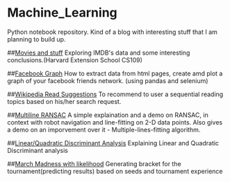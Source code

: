 # Machine_Learning
Python notebook repository. Kind of a blog with interesting stuff that I am planning to build up.<br>

##[Movies and stuff](http://nbviewer.ipython.org/github/avinav/Machine_Learning/blob/master/notebook/movies_imdb.ipynb)
Exploring IMDB's data and some interesting conclusions.(Harvard Extension School CS109)

##[Facebook Graph](http://nbviewer.ipython.org/github/avinav/Machine_Learning/blob/master/notebook/facebook_friends_graph.ipynb)
How to extract data from html pages, create amd plot a graph of your facebook friends network. (using pandas and selenium)

##[Wikipedia Read Suggestions](http://nbviewer.ipython.org/github/avinav/Machine_Learning/blob/master/notebook/wikipedia_crawl.ipynb)
To recommend to user a sequential reading topics based on his/her search request.


##[Multiline RANSAC](http://nbviewer.ipython.org/github/avinav/Machine_Learning/blob/master/notebook/ransac.ipynb)
A simple explaination and a demo on RANSAC, in context with robot navigation and line-fitting on 2-D data points. Also gives a demo on an imporvement over it - Multiple-lines-fitting algorithm.

##[Linear/Quadratic Discriminant Analysis](http://nbviewer.ipython.org/github/avinav/Machine_Learning/blob/master/notebook/lda_qda.ipynb)
Explaining Linear and Quadratic Discriminant analysis

##[March Madness with likelihood](http://nbviewer.ipython.org/github/avinav/Machine_Learning/blob/master/notebook/MarchMadnessSimulator_withlikelihood.ipynb)
Generating bracket for the tournament(predicting results) based on seeds and tournament experience<br>


